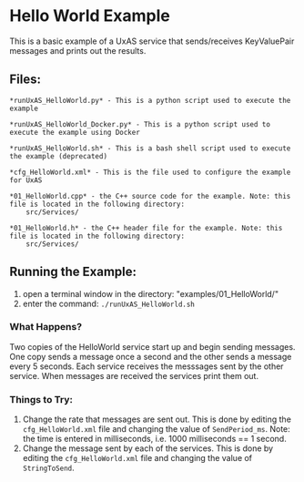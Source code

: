 # Hello World Example

This is a basic example of a UxAS service that sends/receives KeyValuePair messages and prints out the results. 

## Files:

    *runUxAS_HelloWorld.py* - This is a python script used to execute the example

    *runUxAS_HelloWorld_Docker.py* - This is a python script used to execute the example using Docker

    *runUxAS_HelloWorld.sh* - This is a bash shell script used to execute the example (deprecated)

    *cfg_HelloWorld.xml* - This is the file used to configure the example for UxAS

    *01_HelloWorld.cpp* - the C++ source code for the example. Note: this file is located in the following directory:
        src/Services/

    *01_HelloWorld.h* - the C++ header file for the example. Note: this file is located in the following directory:
        src/Services/

## Running the Example:
1. open a terminal window in the directory: "examples/01_HelloWorld/"
2. enter the command: `./runUxAS_HelloWorld.sh`

### What Happens?
Two copies of the HelloWorld service start up and begin sending messages. One copy sends a message once a second and the other sends a message every 5 seconds. Each service receives the messsages sent by the other service. When messages are received the services print them out.

### Things to Try:
1. Change the rate that messages are sent out. This is done by editing the `cfg_HelloWorld.xml` file and changing the value of `SendPeriod_ms`. Note: the time is entered in milliseconds, i.e. 1000 milliseconds == 1 second.
2. Change the message sent by each of the services. This is done by editing the `cfg_HelloWorld.xml` file and changing the value of `StringToSend`.

